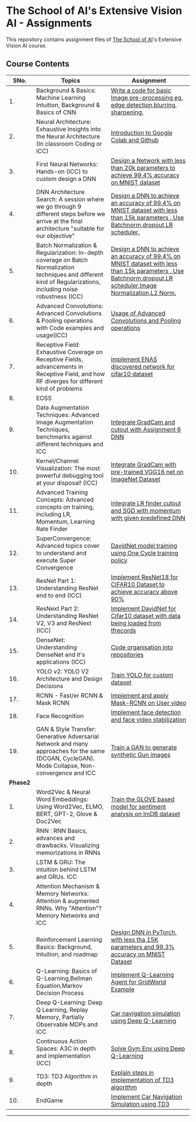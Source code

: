 # The School of AI's Extensive Vision AI - Assignments
This repository contains assignment files of [The School of AI](https://theschoolof.ai)'s Extensive Vision AI course.




## Course Contents

| SNo. | Topics  | Assignment 
| ---  | ---     | ---     
|1.| Background & Basics: Machine Learning Intuition, Background & Basics of CNN| [Write a code for basic Image pre-processing eg. edge detection,blurring, sharpening.](https://github.com/GauravPatel89/EVA-Track3-Assignments/tree/master/Session1)
|2.| Neural Architecture: Exhaustive Insights into the Neural Architecture (In classroom Coding or ICC)| [Introduction to Google Colab and Github](https://github.com/GauravPatel89/EVA-Track3-Assignments/tree/master/Session2)
|3.| First Neural Networks: Hands-on (ICC) to custom design a DNN| [Design a Network with less than 20k parameters to achieve 99.4% accuracy on MNIST dataset](https://github.com/GauravPatel89/EVA-Track3-Assignments/tree/master/Session3)
|4.| DNN Architecture Search: A session where we go through 9 different steps before we arrive at the final architecture "suitable for our objective"|[Design a DNN to achieve an accuracy of 99.4% on MNIST dataset with less than 15k parameters . Use Batchnorm,dropout,LR scheduler.](https://github.com/GauravPatel89/EVA-Track3-Assignments/tree/master/Session4)
|5.| Batch Normalization & Regularization: In-depth coverage on Batch Normalization techniques and different kind of Regularizations, including noise robustness (ICC)|[Design a DNN to achieve an accuracy of 99.4% on MNIST dataset with less than 15k parameters . Use Batchnorm,dropout,LR scheduler,Image Normalization,L2 Norm.](https://github.com/GauravPatel89/EVA-Track3-Assignments/tree/master/Session5)
|6.| Advanced Convolutions: Advanced Convolutions & Pooling operations with Code examples and usage(ICC)|[Usage of Advanced Convolutions and Pooling operations](https://github.com/GauravPatel89/EVA-Track3-Assignments/tree/master/Session6)
|7.| Receptive Field: Exhaustive Coverage on Receptive Fields, advancements in Receptive Field, and how RF diverges for different kind of problems|[Implement ENAS discovered network for cifar10 dataset](https://github.com/GauravPatel89/EVA-Track3-Assignments/tree/master/Session7)
|8.|EOSS|
|9.| Data Augmentation Techniques: Advanced Image Augmentation Techniques, benchmarks against different techniques and ICC| [Integrate GradCam and cutout with Assignment 6 DNN](https://github.com/GauravPatel89/EVA-Track3-Assignments/tree/master/Session9)
|10.| Kernel/Channel Visualization: The most powerful debugging tool at your disposal! (ICC)|[Integrate GradCam with pre-trained VGG16 net on ImageNet Dataset](https://github.com/GauravPatel89/EVA-Track3-Assignments/tree/master/Session10)
|11.| Advanced Training Concepts: Advanced concepts on training, including LR, Momentum, Learning Rate Finder|[Integrate LR finder,cutout and SGD with momentum with given predefined DNN ](https://github.com/GauravPatel89/EVA-Track3-Assignments/tree/master/Session11)
|12.| SuperConvergence: Advanced topics cover to understand and execute Super Convergence|[DavidNet model training using One Cycle training policy](https://github.com/GauravPatel89/EVA-Track3-Assignments/tree/master/Session12)
|13.| ResNet Part 1: Understanding ResNet end to end (ICC)|[Implement ResNet18 for CIFAR10 Dataset to achieve accuracy above 90%](https://github.com/GauravPatel89/EVA-Track3-Assignments/tree/master/Session13)
|14.| ResNext Part 2: Understanding ResNet V2, V3 and ResNext (ICC)|[Implement DavidNet for Cifar10 dataset with data being loaded from tfrecords](https://github.com/GauravPatel89/EVA-Track3-Assignments/tree/master/Session14)
|15.| DenseNet: Understanding DenseNet and it's applications (ICC)|[Code organisation into repositories](https://github.com/GauravPatel89/EVA-Track3-Assignments/tree/master/Session15)
|16.| YOLO v2: YOLO V2 Architecture and Design Decisions|[Train YOLO for custom dataset](https://github.com/GauravPatel89/EVA-Track3-Assignments/tree/master/Session16)
|17.| RCNN - Fast/er RCNN & Mask RCNN|[Implement and apply Mask-RCNN on User video](https://github.com/GauravPatel89/EVA-Track3-Assignments/tree/master/Session17)
|18.|Face Recognition|[Implement face detection and face video stabilization](https://github.com/GauravPatel89/EVA-Track3-Assignments/blob/master/Session18)
|19.| GAN & Style Transfer: Generative Adversarial Network and many approaches for the same (DCGAN, CycleGAN). Mode Collapse, Non-convergence and ICC|[Train a GAN to generate synthetic Gun images](https://github.com/GauravPatel89/EVA-Track3-Assignments/blob/master/Session19)
|**Phase2**
|1.| Word2Vec & Neural Word Embeddings: Using Word2Vec, ELMO, BERT, GPT-2, Glove & Doc2Vec|[Train the GLOVE based model  for sentiment analysis on ImDB dataset](https://github.com/GauravPatel89/EVA-Track3-Assignments/tree/master/P2S1)
|2.| RNN : RNN Basics, advances and drawbacks. Visualizing memorizations in RNNs|
|3.| LSTM & GRU: The intuition behind LSTM and GRUs. ICC|
|4.| Attention Mechanism & Memory Networks: Attention & augmented RNNs. Why "Attention"? Memory Networks and ICC|
|5.| Reinforcement Learning Basics: Background, Intuition, and roadmap|[Design DNN in PyTorch, with less tha 15K parameters and 99.3% accuracy on MNIST Dataset ](https://github.com/GauravPatel89/EVA-Track3-Assignments/tree/master/P2S5)
|6.| Q-Learning: Basics of Q-Learning,Bellman Equation,Markov Decision Process|[Implement Q-Learning Agent for GridWorld Example](https://github.com/GauravPatel89/EVA-Track3-Assignments/tree/master/P2S6)
|7.| Deep Q-Learning: Deep Q Learning, Replay Memory, Partially Observable MDPs and ICC|[Car navigation simulation using Deep Q-Learning](https://github.com/GauravPatel89/EVA-Track3-Assignments/tree/master/P2S7)
|8.| Continuous Action Spaces: A3C in depth and implementation (ICC)|[Solve Gym Env using Deep Q-Learning](https://github.com/GauravPatel89/EVA-Track3-Assignments/tree/master/P2S8)
|9.| TD3: TD3 Algorithm in depth| [Explain steps in implementation of TD3 algorithm](https://github.com/GauravPatel89/EVA-Track3-Assignments/tree/master/P2S9)
|10.|EndGame|[Implement Car Navigation Simulation using TD3](https://github.com/GauravPatel89/EVA-Track3-Assignments/tree/master/EndGame)

---
